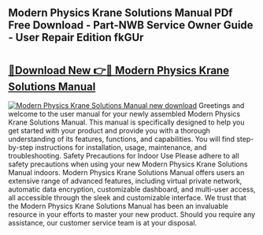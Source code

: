 ## Modern Physics Krane Solutions Manual PDf Free Download - Part-NWB Service Owner Guide - User Repair Edition fkGUr

# <h2><a href="http://bc83027.oget.top/?id=Modern+Physics+Krane+Solutions+Manual">🔗Download New 👉🔴 Modern Physics Krane Solutions Manual</a></h2>

[![Modern Physics Krane Solutions Manual new download](https://i.imgur.com/5g1atiW.png)](http://bc83027.oget.top/?id=Modern+Physics+Krane+Solutions+Manual)
Greetings and welcome to the user manual for your newly assembled Modern Physics Krane Solutions Manual. This manual is specifically designed to help you get started with your product and provide you with a thorough understanding of its features, functions, and capabilities. You will find step-by-step instructions for installation, usage, maintenance, and troubleshooting. Safety Precautions for Indoor Use Please adhere to all safety precautions when using your new Modern Physics Krane Solutions Manual indoors. Modern Physics Krane Solutions Manual offers users an extensive range of advanced features, including virtual private network, automatic data encryption, customizable dashboard, and multi-user access, all accessible through the sleek and customizable interface. We trust that the Modern Physics Krane Solutions Manual has been an invaluable resource in your efforts to master your new product. Should you require any assistance, our customer service team is at your disposal.
